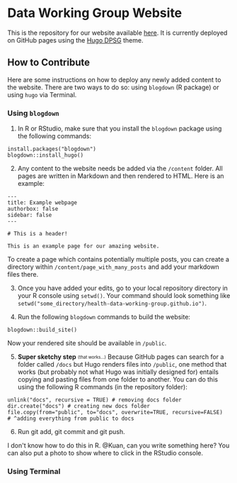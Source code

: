 # Data Working Group Website

This is the repository for our website available [here](https://health-data-working-group.github.io/). It is currently deployed on GitHub pages using the [Hugo DPSG](https://github.com/pfadfinder-konstanz/hugo-dpsg) theme.

## How to Contribute

Here are some instructions on how to deploy any newly added content to the website. There are two ways to do so: using `blogdown` (R package) or using `hugo` via Terminal.

### Using `blogdown`

1. In R or RStudio, make sure that you install the `blogdown` package using the following commands:

```{r}
install.packages("blogdown")
blogdown::install_hugo()
```

2. Any content to the website needs be added via the `/content` folder. All pages are written in Markdown and then rendered to HTML. Here is an example:

```{markdown}
---
title: Example webpage
authorbox: false
sidebar: false
---

# This is a header!

This is an example page for our amazing website.
```

To create a page which contains potentially multiple posts, you can create a directory within `/content/page_with_many_posts` and add your markdown files there.

3. Once you have added your edits, go to your local repository directory in your R console using `setwd()`. Your command should look something like `setwd("some_directory/health-data-working-group.github.io")`.

4. Run the following `blogdown` commands to build the website:

```{r}
blogdown::build_site()
```

Now your rendered site should be available in `/public`.

5. **Super sketchy step** <sub><sup>(that works...)</sup></sub> Because GitHub pages can search for a folder called `/docs` but Hugo renders files into `/public`, one method that works (but probably not what Hugo was initially designed for) entails copying and pasting files from one folder to another. You can do this using the following R commands (in the repository folder):

```{r}
unlink("docs", recursive = TRUE) # removing docs folder
dir.create("docs") # creating new docs folder
file.copy(from="public", to="docs", overwrite=TRUE, recursive=FALSE)
# ^adding everything from public to docs
```

6. Run git add, git commit and git push.

I don't know how to do this in R. @Kuan, can you write something here? You can also put a photo to show where to click in the RStudio console.

### Using Terminal